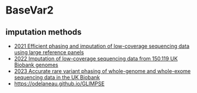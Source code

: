 BaseVar2
========



imputation methods
------------------

- [2021 Efficient phasing and imputation of low-coverage sequencing data using large reference panels](https://www.nature.com/articles/s41588-020-00756-0)
- [2022 Imputation of low-coverage sequencing data from 150,119 UK Biobank genomes](https://www.nature.com/articles/s41588-023-01438-3)
- [2023 Accurate rare variant phasing of whole-genome and whole-exome sequencing data in the UK Biobank](https://www.nature.com/articles/s41588-023-01415-w)
- <https://odelaneau.github.io/GLIMPSE>
